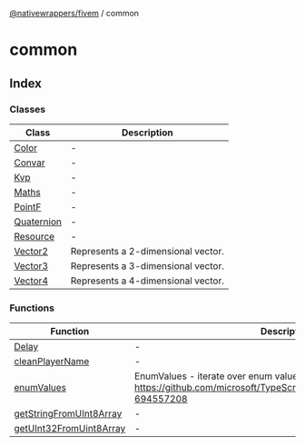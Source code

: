 [@nativewrappers/fivem](../README.md) / common

# common

## Index

### Classes

| Class | Description |
| ------ | ------ |
| [Color](classes/Color.md) | - |
| [Convar](classes/Convar.md) | - |
| [Kvp](classes/Kvp.md) | - |
| [Maths](classes/Maths.md) | - |
| [PointF](classes/PointF.md) | - |
| [Quaternion](classes/Quaternion.md) | - |
| [Resource](classes/Resource.md) | - |
| [Vector2](classes/Vector2.md) | Represents a 2-dimensional vector. |
| [Vector3](classes/Vector3.md) | Represents a 3-dimensional vector. |
| [Vector4](classes/Vector4.md) | Represents a 4-dimensional vector. |

### Functions

| Function | Description |
| ------ | ------ |
| [Delay](functions/Delay.md) | - |
| [cleanPlayerName](functions/cleanPlayerName.md) | - |
| [enumValues](functions/enumValues.md) | EnumValues - iterate over enum values Just copy&paste from https://github.com/microsoft/TypeScript/issues/4753#issuecomment-694557208 |
| [getStringFromUInt8Array](functions/getStringFromUInt8Array.md) | - |
| [getUInt32FromUint8Array](functions/getUInt32FromUint8Array.md) | - |
